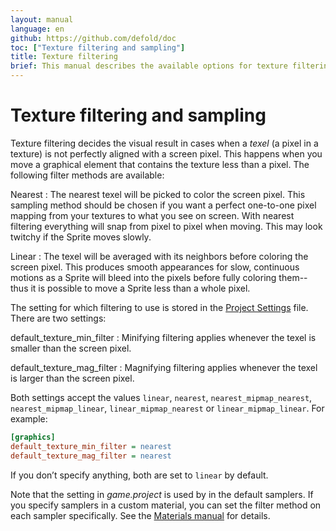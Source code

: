 ```yaml
---
layout: manual
language: en
github: https://github.com/defold/doc
toc: ["Texture filtering and sampling"]
title: Texture filtering
brief: This manual describes the available options for texture filtering when rendering graphics.
---
```


# Texture filtering and sampling

Texture filtering decides the visual result in cases when a _texel_ (a pixel in a texture) is not perfectly aligned with a screen pixel. This happens when you move a graphical element that contains the texture less than a pixel. The following filter methods are available:

Nearest
: The nearest texel will be picked to color the screen pixel. This sampling method should be chosen if you want a perfect one-to-one pixel mapping from your textures to what you see on screen. With nearest filtering everything will snap from pixel to pixel when moving. This may  look twitchy if the Sprite moves slowly.

Linear
: The texel will be averaged with its neighbors before coloring the screen pixel. This produces smooth appearances for slow, continuous motions as a Sprite will bleed into the pixels before fully coloring them--thus it is possible to move a Sprite less than a whole pixel.

The setting for which filtering to use is stored in the [Project Settings](/manuals/project-settings/#graphics) file. There are two settings:

default_texture_min_filter
: Minifying filtering applies whenever the texel is smaller than the screen pixel.

default_texture_mag_filter
: Magnifying filtering applies whenever the texel is larger than the screen pixel.

Both settings accept the values `linear`, `nearest`, `nearest_mipmap_nearest`, `nearest_mipmap_linear`, `linear_mipmap_nearest` or `linear_mipmap_linear`. For example:

```ini
[graphics]
default_texture_min_filter = nearest
default_texture_mag_filter = nearest
```

If you don’t specify anything, both are set to `linear` by default.

Note that the setting in *game.project* is used by in the default samplers. If you specify samplers in a custom material, you can set the filter method on each sampler specifically. See the [Materials manual](/manuals/material/) for details.
